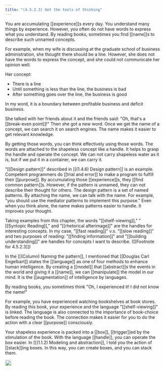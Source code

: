 ```yaml
---
title: "(4.5.2.3) Get the tools of thinking"
---
```


You are accumulating [[experience]]s every day. You understand many things by experience. However, you often do not have words to express what you understand. By reading books, sometimes you find [[name]]s to describe such unnamed concepts.

For example, when my wife is discussing at the graduate school of business administration, she thought there should be a line. However, she does not have the words to express the concept, and she could not communicate her opinion well.

Her concept:

- There is a line
- Until something is less than the line, the business is bad
- After something goes over the line, the business is good

In my word, it is a boundary between profitable business and deficit business.

She talked with her friends about it and the friends said: "Oh, that's a [[break-even point]]!" Then she got a new word. Once we get the name of a concept, we can search it on search engines. The name makes it easier to get relevant knowledge.

By getting those words, you can think effectively using those words. The words are attached to the shapeless concept like a handle. It helps to grasp the handle and operate the concept. We can not carry shapeless water as it is, but if we put it in a container, we can carry it.

"[[Design pattern]]" described in [[(1.4.6) Design pattern]] is an example. Competent programmers do [[trial and error]] to make a program to fulfill their [[purpose]]. By accumulating those [[experience]]s, they [[find common pattern]]s. However, if the pattern is unnamed, they can not describe their thought for others. The design pattern is a set of named patterns. By attaching the name, we can talk with the name. For example, "you should use the mediator patterns to implement this purpose."
Even when you think alone, the name makes patterns easier to handle. It improves your thought.

Taking examples from this chapter, the words "[[shelf-viewing]]," "[[Syntopic Reading]]," and "[[rhetorical afterimage]]" are the handles for interesting concepts. In my case, "[[fast reading]]" v.s. "[[slow reading]]" and two purposes of reading: "[[finding information]]" and "[[building understanding]]" are handles for concepts I want to describe. ([[Footnote for 4.5.2.3]])

In the [[(Column) Naming the pattern]], I mentioned that [[Douglas Carl Engelbart]] states the [[language]] as one of four methods to enhance human intelligence. By creating a [[model]] that [[abstract]]s the events in the world and giving it a [[name]], we can [[manipulate]] the model in our mind. It is the [[augmentation]] of intelligence by languages.

By reading books, you sometimes think "Oh, I experienced it! I did not know the name!"

For example, you have experienced watching bookshelves at book stores. By reading this book, your experience and the language "[[shelf-viewing]]" is linked. The language is also connected to the importance of book-choice before reading the book. The connection makes it easier for you to do the action with a clear [[purpose]] consciously.

Your shapeless experience is packed into a [[box]], [[trigger]]ed by the stimulation of the book. With the language [[handle]], you can operate the box easier. In [[(1.1.2) Modeling and abstraction]], I told you the action of [[stack]]ing boxes. In this way, you can create boxes, and you can stack them.

<img src='https://scrapbox.io/api/pages/nishio-en/en/icon' alt='en.icon' height="19.5"/>